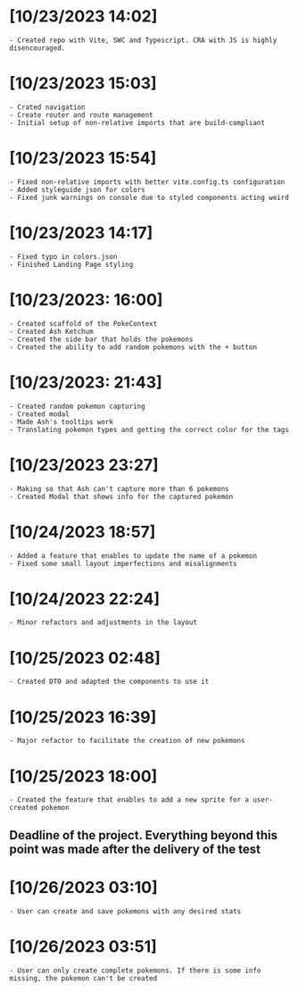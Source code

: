 # [10/23/2023 14:02]

    - Created repo with Vite, SWC and Typescript. CRA with JS is highly disencouraged.

# [10/23/2023 15:03]

    - Crated navigation
    - Create router and route management
    - Initial setup of non-relative imports that are build-compliant

# [10/23/2023 15:54]

    - Fixed non-relative imports with better vite.config.ts configuration
    - Added styleguide json for colors
    - Fixed junk warnings on console due to styled components acting weird

# [10/23/2023 14:17]

    - Fixed typo in colors.json
    - Finished Landing Page styling

# [10/23/2023: 16:00]

    - Created scaffold of the PokeContext
    - Created Ash Ketchum
    - Created the side bar that holds the pokemons
    - Created the ability to add random pokemons with the + button

# [10/23/2023: 21:43]

    - Created random pokemon capturing
    - Created modal
    - Made Ash's tooltips work
    - Translating pokemon types and getting the correct color for the tags

# [10/23/2023 23:27]

    - Making so that Ash can't capture more than 6 pokemons
    - Created Modal that shows info for the captured pokemon

# [10/24/2023 18:57]

    - Added a feature that enables to update the name of a pokemon
    - Fixed some small layout imperfections and misalignments

# [10/24/2023 22:24]

    - Minor refactors and adjustments in the layout

# [10/25/2023 02:48]

    - Created DTO and adapted the components to use it

# [10/25/2023 16:39]

    - Major refactor to facilitate the creation of new pokemons

# [10/25/2023 18:00]

    - Created the feature that enables to add a new sprite for a user-created pokemon

## Deadline of the project. Everything beyond this point was made after the delivery of the test

# [10/26/2023 03:10]

    - User can create and save pokemons with any desired stats

# [10/26/2023 03:51]

    - User can only create complete pokemons. If there is some info missing, the pokemon can't be created
